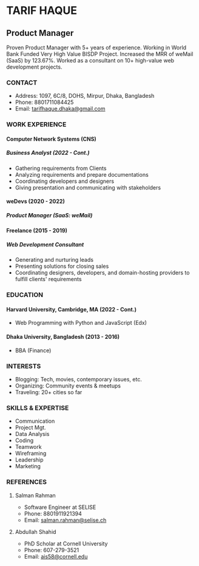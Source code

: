 # TARIF HAQUE
## Product Manager

Proven Product Manager with 5+ years of experience. Working in World Bank Funded Very High Value BISDP Project. Increased the MRR of weMail (SaaS) by 123.67%. Worked as a consultant on 10+ high-value web development projects.

### CONTACT
- Address: 1097, 6C/8, DOHS, Mirpur, Dhaka, Bangladesh
- Phone: 8801711084425
- Email: tarifhaque.dhaka@gmail.com

### WORK EXPERIENCE
#### Computer Network Systems (CNS)
##### Business Analyst (2022 - Cont.)
- Gathering requirements from Clients
- Analyzing requirements and prepare documentations
- Coordinating developers and designers
- Giving presentation and communicating with stakeholders

#### weDevs (2020 - 2022)
##### Product Manager (SaaS: weMail)

#### Freelance (2015 - 2019)
##### Web Development Consultant
- Generating and nurturing leads
- Presenting solutions for closing sales
- Coordinating designers, developers, and domain-hosting providers to fulfill clients' requirements

### EDUCATION
#### Harvard University, Cambridge, MA (2022 - Cont.)
- Web Programming with Python and JavaScript (Edx)

#### Dhaka University, Bangladesh (2013 - 2016)
- BBA (Finance)

### INTERESTS
- Blogging: Tech, movies, contemporary issues, etc.
- Organizing: Community events & meetups
- Traveling: 20+ cities so far

### SKILLS & EXPERTISE
- Communication
- Project Mgt.
- Data Analysis
- Coding
- Teamwork
- Wireframing
- Leadership
- Marketing

### REFERENCES
1. Salman Rahman
   - Software Engineer at SELISE
   - Phone: 8801911921394
   - Email: salman.rahman@selise.ch

2. Abdullah Shahid
   - PhD Scholar at Cornell University
   - Phone: 607-279-3521
   - Email: ais58@cornell.edu
